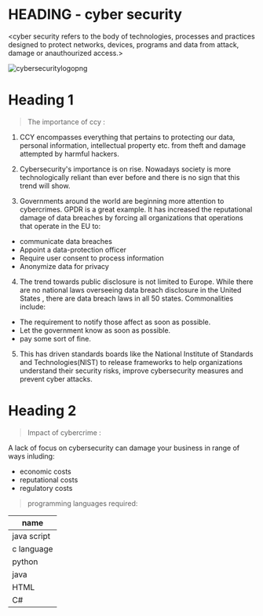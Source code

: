 #  HEADING - cyber security

<cyber security refers to the body of technologies, processes and practices designed to protect networks, devices, programs and data from attack, damage or anauthourized access.>

<!-- images -->

![cybersecuritylogopng](https://images.app.goo.gl/psDwUp49yYA4WcWYA)



# Heading 1
 
 > The importance of ccy :

1. CCY encompasses everything that pertains to protecting our data, personal information, intellectual property etc. from theft and damage attempted by harmful hackers.

2. Cybersecurity's importance is on rise. Nowadays society is more technologically reliant than ever before and there is no sign that this trend will show.

3. Governments around the world are beginning more attention to cybercrimes. GPDR is a great example. It has increased the reputational damage of data breaches by forcing all organizations that operations that operate in the EU to:

* communicate data breaches
* Appoint a data-protection officer
* Require user consent to process information
* Anonymize data for privacy

4. The trend towards public disclosure is not limited to Europe. While there are no national laws overseeing data breach disclosure in the United States , there are data breach laws in all 50 states. Commonalities include:

* The requirement to notify those affect as soon as possible.
* Let the government know as soon as possible.
* pay some sort of fine.

5. This has driven standards boards like the National Institute of Standards and Technologies(NIST) to release frameworks to help organizations understand their security risks, improve cybersecurity measures and prevent cyber attacks.

# Heading 2

> Impact of cybercrime :

A lack of focus on cybersecurity can damage your business in range of ways inluding:

* economic costs
* reputational costs
* regulatory costs

>programming languages required:

<!--tables-->

| name       |
-------------|
| java script|
|c language  |
| python     |
| java       |
| HTML       |
| C#         |  

